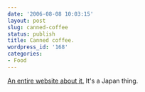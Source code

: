 ```yaml
---
date: '2006-08-08 10:03:15'
layout: post
slug: canned-coffee
status: publish
title: Canned coffee.
wordpress_id: '168'
categories:
- Food
---
```


[An entire website about it.](http://www.cannedcoffee.com/) It's a Japan thing.
